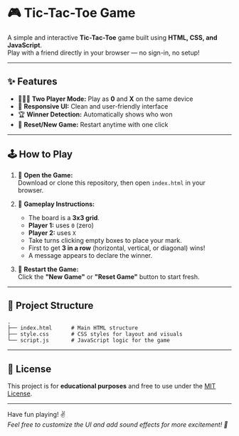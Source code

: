 
# 🎮 Tic-Tac-Toe Game

A simple and interactive **Tic-Tac-Toe** game built using **HTML, CSS, and JavaScript**.  
Play with a friend directly in your browser — no sign-in, no setup!

---

## ✨ Features

- 🧑‍🤝‍🧑 **Two Player Mode:** Play as **0** and **X** on the same device  
- 📱 **Responsive UI:** Clean and user-friendly interface  
- 🏆 **Winner Detection:** Automatically shows who won  
- 🔁 **Reset/New Game:** Restart anytime with one click  

---

## 🕹️ How to Play

1. 📂 **Open the Game:**  
   Download or clone this repository, then open `index.html` in your browser.

2. 🎯 **Gameplay Instructions:**  
   - The board is a **3x3 grid**.  
   - **Player 1:** uses `0` (zero)  
   - **Player 2:** uses `X`  
   - Take turns clicking empty boxes to place your mark.  
   - First to get **3 in a row** (horizontal, vertical, or diagonal) wins!  
   - A message appears to declare the winner.

3. 🔄 **Restart the Game:**  
   Click the **"New Game"** or **"Reset Game"** button to start fresh.

---

## 📁 Project Structure

```
.
├── index.html      # Main HTML structure
├── style.css       # CSS styles for layout and visuals
└── script.js       # JavaScript logic for the game
```

---


## 📜 License

This project is for **educational purposes** and free to use under the [MIT License](LICENSE).

---

Have fun playing! ✌️  
*Feel free to customize the UI and add sound effects for more excitement! 🎵*
